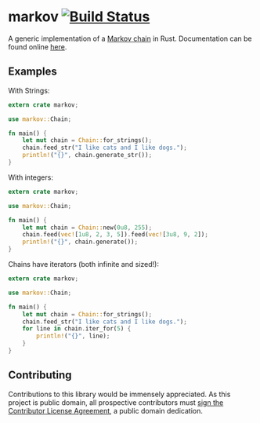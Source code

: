 # markov [![Build Status](https://travis-ci.org/aaronweiss74/markov.svg?branch=master)](https://travis-ci.org/aaronweiss74/markov) #

A generic implementation of a [Markov chain](https://en.wikipedia.org/wiki/Markov_chain) in Rust. 
Documentation can be found online [here](http://www.rust-ci.org/aaronweiss74/markov/doc/markov/).

## Examples ##

With Strings: 
```rust
extern crate markov;

use markov::Chain;

fn main() {
    let mut chain = Chain::for_strings();
    chain.feed_str("I like cats and I like dogs.");
    println!("{}", chain.generate_str());
}
```

With integers:
```rust
extern crate markov;

use markov::Chain;

fn main() {
    let mut chain = Chain::new(0u8, 255);
    chain.feed(vec![1u8, 2, 3, 5]).feed(vec![3u8, 9, 2]);
    println!("{}", chain.generate());
}
```

Chains have iterators (both infinite and sized!):
```rust
extern crate markov;

use markov::Chain;

fn main() {
    let mut chain = Chain::for_strings();
    chain.feed_str("I like cats and I like dogs.");
    for line in chain.iter_for(5) {
        println!("{}", line);
    }
}
```

## Contributing ##
Contributions to this library would be immensely appreciated. As this project is public domain, 
all prospective contributors must 
[sign the Contributor License Agreement](https://www.clahub.com/agreements/aaronweiss74/markov), a 
public domain dedication.
